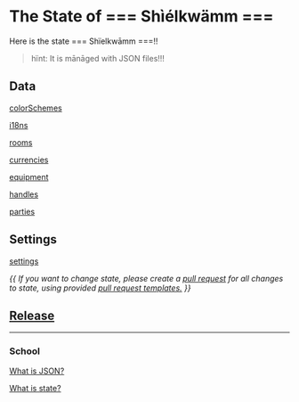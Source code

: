 # The State of === Shìélkwämm ===

Here is the state === Shïelkwāmm ===!! 
> hïnt: It is mānāged with JSON files!!!

## Data

[colorSchemes](colorSchemes/index.md)

[i18ns](i18ns/index.md)

[rooms](rooms/index.md)

[currencies](currencies/index.md)

[equipment](equipments/index.md)

[handles](handles/index.md)

[parties](parties/index.md)

## Settings

[settings](settings/index.md)

*{{ If you want to change state, please create a [pull request](https://docs.github.com/en/github/collaborating-with-issues-and-pull-requests/about-pull-requests) for all changes to state, using provided [pull request templates.](.github/PULL_REQUEST_TEMPLATE/index.md) }}*

## [Release](release/index.md)

-----
### School

[What is JSON?](https://www.copterlabs.com/json-what-it-is-how-it-works-how-to-use-it/)

[What is state?](https://www.freecodecamp.org/news/state-in-javascript-explained-by-cooking-a-simple-meal-2baf10a787ee/)